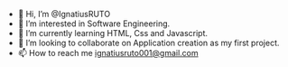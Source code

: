 - 👋 Hi, I’m @IgnatiusRUTO
- 👀 I’m interested in Software Engineering.
- 🌱 I’m currently learning HTML, Css and Javascript.
- 💞️ I’m looking to collaborate on Application creation as my first project.
- 📫 How to reach me ignatiusruto001@gmail.com

<!---
IgnatiusRUTO/IgnatiusRUTO is a ✨ special ✨ repository because its `README.md` (this file) appears on your GitHub profile.
You can click the Preview link to take a look at your changes.
--->
